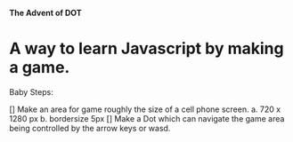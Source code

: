 **The Advent of DOT**


# A way to learn Javascript by making a game.




Baby Steps:

[] Make an area for game roughly the size of a cell phone screen.
   a. 720 x 1280 px
   b. bordersize 5px
[] Make a Dot which can navigate the game area being controlled by the arrow keys or wasd.
